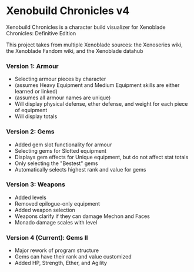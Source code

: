 # Xenobuild Chronicles v4
Xenobuild Chronicles is a character build visualizer for Xenoblade Chronicles: Definitive Edition

This project takes from multiple Xenoblade sources: the Xenoseries wiki, the Xenoblade Fandom wiki, and the Xenoblade datahub

### Version 1: Armour
- Selecting armour pieces by character
- (assumes Heavy Equipment and Medium Equipment skills are either learned or linked)
- (assumes all armour names are unique)
- Will display physical defense, ether defense, and weight for each piece of equipment
- Will display totals

### Version 2: Gems
- Added gem slot functionality for armour
- Selecting gems for Slotted equipment
- Displays gem effects for Unique equipment, but do not affect stat totals
- Only selecting the "Bestest" gems
- Automatically selects highest rank and value for gems

### Version 3: Weapons
- Added levels
- Removed epilogue-only equipment
- Added weapon selection
- Weapons clarify if they can damage Mechon and Faces
- Monado damage scales with level

### Version 4 (Current): Gems II
- Major rework of program structure
- Gems can have their rank and value customized
- Added HP, Strength, Ether, and Agility
